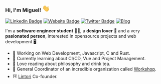 ### Hi, I'm Miguel!  <img src="https://raw.githubusercontent.com/MiguelRAvila/MiguelRAvila/master/img/profile/wave.gif" width="24px">

[![Linkedin Badge](https://img.shields.io/badge/-miguellravila-blue?style=social-square&logo=Linkedin&logoColor=white&color=668E7D&link=https://www.linkedin.com/in/MiguelRAvila/)](https://www.linkedin.com/in/miguellravila/) [![Website Badge](https://img.shields.io/badge/-miguelravila.me-1ca0f1?style=social-square&color=668E7D&logoColor=white&link=http://miguelravila.me/)](http://miguelravila.me/)  [![Twitter Badge](https://img.shields.io/badge/-@migueravila-1ca0f1?style=social-square&color=668E7D&logo=twitter&logoColor=white&link=https://twitter.com/migueravila)](https://twitter.com/migueravila) 
[![Blog](https://img.shields.io/badge/-MyBlog-blue?style=social-square&logo=Hashnode&logoColor=white&color=668E7D&link=https://miguelravila.hashnode.dev/)](https://miguelravila.hashnode.dev/)

I'm a **software engineer student** 👨‍💻, a **design lover** 🎨 and a very **pasionated person**, interested in opensource projects and web development 
🖥️. 

- 🚀 Working on Web Development, Javascript, C and Rust.
- 🌱 Currently learning about CI/CD, Vue and Project Management.
- 🍵 Love reading about philosophy and drink tea.
- 🌟 General Coordinator of an incredible organization called [Workshop](https://workshoptechnology.github.io/WorkshopLanding/).
- ⛩️ [Lintori](https://lintori.vercel.app) Co-founder.
